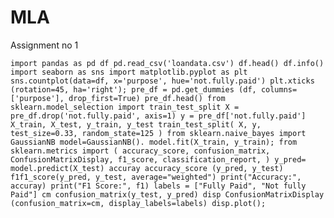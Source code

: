 # MLA

Assignment no 1

`import pandas as pd
df pd.read_csv('loandata.csv')
df.head()
df.info()
import seaborn as sns
import matplotlib.pyplot as plt
sns.countplot(data=df, x='purpose', hue='not.fully.paid')
plt.xticks (rotation=45, ha='right');
pre_df = pd.get_dummies (df, columns=['purpose'], drop_first=True)
pre_df.head()
from sklearn.model_selection import train_test_split
X = pre_df.drop('not.fully.paid', axis=1)
y = pre_df['not.fully.paid']
X_train, X_test, y_train, y_test train_test_split(
X, y, test_size=0.33, random_state=125
)
from sklearn.naive_bayes import GaussianNB
model=GaussianNB().
model.fit(X_train, y_train);
from sklearn.metrics import (
accuracy_score, confusion_matrix, ConfusionMatrixDisplay, f1_score, classification_report,
)
y_pred= model.predict(X_test)
accuray accuracy_score (y_pred, y_test)
f1f1_score(y_pred, y_test, average="weighted")
print("Accuracy:", accuray)
print("F1 Score:", f1)
labels = ["Fully Paid", "Not fully Paid"]
cm confusion_matrix(y_test, y_pred)
disp ConfusionMatrixDisplay (confusion_matrix=cm, display_labels=labels)
disp.plot();`
